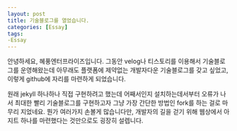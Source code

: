 ```yaml
---
layout: post
title: 기술블로그를 열었습니다.
categories: [Essay]
tags: 
-Essay
---
```


안녕하세요, 혜풍엔터프라이즈입니다.
그동안 velog나 티스토리를 이용해서 기술블로그를 운영해왔는데 아무래도 플랫폼에 제약없는 개발자다운 기술블로그를 갖고 싶었고, 이렇게 github에 자리를 마련하게 되었습니다.

원래 jekyll 하나하나 직접 구현하려고 했는데 어째서인지 설치하는데서부터 오류가 나서 최대한 빨리 기술블로그를 구현하고자 그냥 가장 간단한 방법인 fork를 하는 걸로 마무리 지었네요. 뭔가 여러가지 손볼게 많습니다만, 개발자의 길을 걷기 위해 웹상에서 아지트 하나를 마련했다는 것만으로도 굉장히 설렙니다. 
